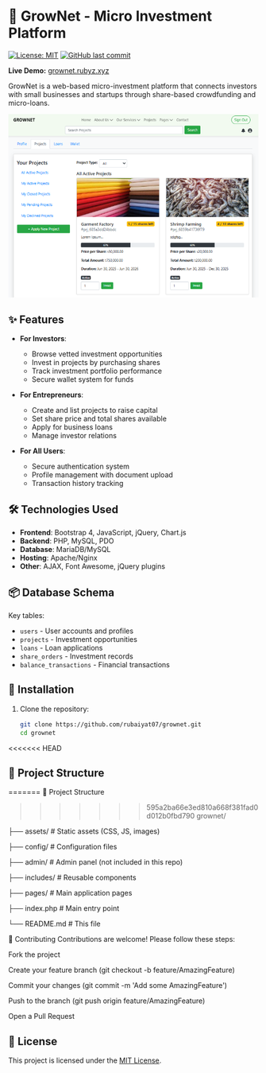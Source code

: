 # 🌿 GrowNet - Micro Investment Platform

[![License: MIT](https://img.shields.io/badge/License-MIT-green.svg)](https://opensource.org/licenses/MIT)
[![GitHub last commit](https://img.shields.io/github/last-commit/rubaiyat07/grownet)](https://github.com/rubaiyat07/grownet/commits/main)

**Live Demo:** [grownet.rubyz.xyz](https://grownet.rubyz.xyz)

GrowNet is a web-based micro-investment platform that connects investors with small businesses and startups through share-based crowdfunding and micro-loans.

![GrowNet Dashboard Screenshot](assets/img/screenshot.png)

## ✨ Features

- **For Investors**:
  - Browse vetted investment opportunities
  - Invest in projects by purchasing shares
  - Track investment portfolio performance
  - Secure wallet system for funds

- **For Entrepreneurs**:
  - Create and list projects to raise capital
  - Set share price and total shares available
  - Apply for business loans
  - Manage investor relations

- **For All Users**:
  - Secure authentication system
  - Profile management with document upload
  - Transaction history tracking


## 🛠️ Technologies Used

- **Frontend**: Bootstrap 4, JavaScript, jQuery, Chart.js
- **Backend**: PHP, MySQL, PDO
- **Database**: MariaDB/MySQL
- **Hosting**: Apache/Nginx
- **Other**: AJAX, Font Awesome, jQuery plugins

## 📦 Database Schema

Key tables:
- `users` - User accounts and profiles
- `projects` - Investment opportunities
- `loans` - Loan applications
- `share_orders` - Investment records
- `balance_transactions` - Financial transactions

## 🚀 Installation

1. Clone the repository:
   ```bash
   git clone https://github.com/rubaiyat07/grownet.git
   cd grownet

<<<<<<< HEAD
## 📂 Project Structure
=======
   📂 Project Structure
>>>>>>> 595a2ba66e3ed810a668f381fad0d012b0fbd790
grownet/

├── assets/            # Static assets (CSS, JS, images)

├── config/            # Configuration files

├── admin/             # Admin panel (not included in this repo)

├── includes/          # Reusable components

├── pages/             # Main application pages

├── index.php          # Main entry point

└── README.md          # This file

🤝 Contributing
Contributions are welcome! Please follow these steps:

Fork the project

Create your feature branch (git checkout -b feature/AmazingFeature)

Commit your changes (git commit -m 'Add some AmazingFeature')

Push to the branch (git push origin feature/AmazingFeature)

Open a Pull Request


## 📜 License  
This project is licensed under the [MIT License](LICENSE).  
